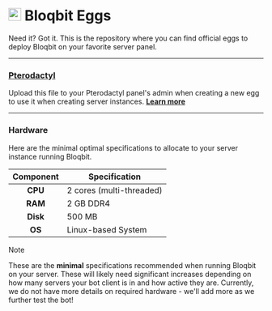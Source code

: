 # <img src="icon.ico" width="25" alt="Logo" /> Bloqbit Eggs
Need it? Got it. This is the repository where you can find official eggs to deploy Bloqbit on your favorite server panel.

---

### [Pterodactyl](./eggs/egg-bloqbit-pterodactyl-server.json)

Upload this file to your Pterodactyl panel's admin when creating a new egg to use it when creating server instances.
**[Learn more](https://www.pterodactyl.io/community/config/eggs/creating_a_custom_egg.html)**

---

### Hardware
Here are the minimal optimal specifications to allocate to your server instance running Bloqbit.

| Component | Specification                        |
|:---------:|--------------------------------------|
| **CPU**   | 2 cores (multi-threaded)             |
| **RAM**   | 2 GB DDR4                            |
| **Disk**  | 500 MB                               |
| **OS**    | Linux-based System                   |

> [!NOTE]
>
> These are the **minimal** specifications recommended when running Bloqbit on your server. These will likely need significant increases depending on how many servers your bot client is in and how active they are. Currently, we do not have more details on required hardware - we'll add more as we further test the bot!